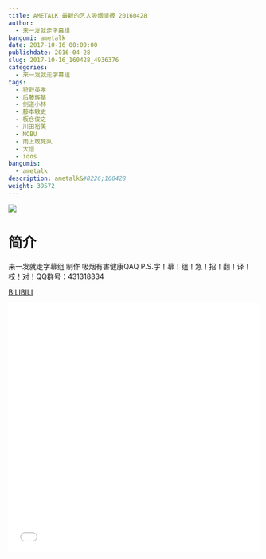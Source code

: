 ```yaml
---
title: AMETALK 最新的艺人吸烟情报 20160428
author: 
  - 来一发就走字幕组
bangumi: ametalk
date: 2017-10-16 00:00:00
publishdate: 2016-04-28
slug: 2017-10-16_160428_4936376
categories: 
  - 来一发就走字幕组
tags: 
  - 狩野英孝
  - 后藤辉基
  - 剑道小林
  - 藤本敏史
  - 板仓俊之
  - 川田裕美
  - NOBU
  - 雨上敢死队
  - 大悟
  - iqos
bangumis: 
  - ametalk
description: ametalk&#8226;160428
weight: 39572
---
```


![](https://i.imgur.com/HSwlewp.jpg)

# 简介  
来一发就走字幕组 制作 吸烟有害健康QAQ P.S.字！幕！组！急！招！翻！译！校！对！QQ群号：431318334

  [BILIBILI](https://www.bilibili.com/video/av4936376/)


  <iframe src="//www.bilibili.com/html/html5player.html?cid=8015918&aid=4936376" width="100%" height="500" frameborder="0" allowfullscreen="allowfullscreen"></iframe>
